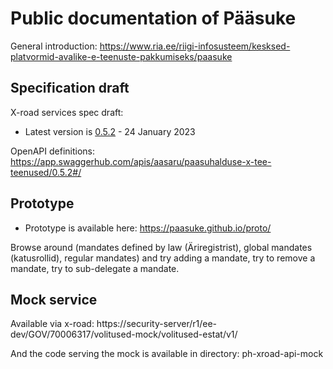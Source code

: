 # Public documentation of Pääsuke

General introduction: https://www.ria.ee/riigi-infosusteem/kesksed-platvormid-avalike-e-teenuste-pakkumiseks/paasuke

## Specification draft

X-road services spec draft:
* Latest version is [0.5.2](Pääsuke-xroad-services-spec-v0.5.2.pdf) - 24 January 2023

OpenAPI definitions: https://app.swaggerhub.com/apis/aasaru/paasuhalduse-x-tee-teenused/0.5.2#/

## Prototype

* Prototype is available here: https://paasuke.github.io/proto/

Browse around (mandates defined by law (Äriregistrist), global mandates (katusrollid), regular mandates)
and try adding a mandate, try to remove a mandate, try to sub-delegate a mandate.


## Mock service

Available via x-road:
https://security-server/r1/ee-dev/GOV/70006317/volitused-mock/volitused-estat/v1/

And the code serving the mock is available in directory: ph-xroad-api-mock